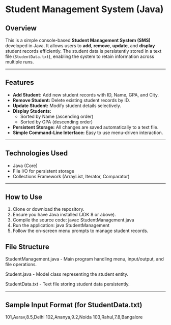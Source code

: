 # Student Management System (Java)

## Overview

This is a simple console-based **Student Management System (SMS)** developed in Java. It allows users to **add**, **remove**, **update**, and **display** student records efficiently. The student data is persistently stored in a text file (`StudentData.txt`), enabling the system to retain information across multiple runs.

---

## Features

- **Add Student:** Add new student records with ID, Name, GPA, and City.
- **Remove Student:** Delete existing student records by ID.
- **Update Student:** Modify student details selectively.
- **Display Students:**
  - Sorted by Name (ascending order)
  - Sorted by GPA (descending order)
- **Persistent Storage:** All changes are saved automatically to a text file.
- **Simple Command-Line Interface:** Easy to use menu-driven interaction.

---

## Technologies Used

- Java (Core)
- File I/O for persistent storage
- Collections Framework (ArrayList, Iterator, Comparator)

---

## How to Use

1. Clone or download the repository.
2. Ensure you have Java installed (JDK 8 or above).
3. Compile the source code:
   javac StudentManagement.java
4. Run the application:
   java StudentManagement
5. Follow the on-screen menu prompts to manage student records.

## File Structure

StudentManagement.java - Main program handling menu, input/output, and file operations.

Student.java - Model class representing the student entity.

StudentData.txt - Text file storing student data persistently.

---

## Sample Input Format (for StudentData.txt)

101,Aarav,8.5,Delhi
102,Ananya,9.2,Noida
103,Rahul,7.8,Bangalore



